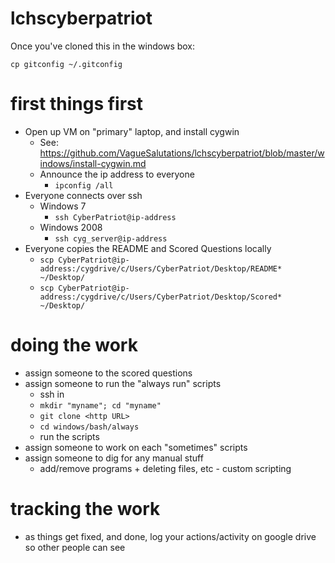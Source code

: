 # lchscyberpatriot

Once you've cloned this in the windows box:

```
cp gitconfig ~/.gitconfig
```

# first things first
* Open up VM on "primary" laptop, and install cygwin
	- See: <https://github.com/VagueSalutations/lchscyberpatriot/blob/master/windows/install-cygwin.md>
	- Announce the ip address to everyone
		- `ipconfig /all`
* Everyone connects over ssh
	- Windows 7
		- `ssh CyberPatriot@ip-address`
	* Windows 2008
		- `ssh cyg_server@ip-address`
* Everyone copies the README and Scored Questions locally
	- `scp CyberPatriot@ip-address:/cygdrive/c/Users/CyberPatriot/Desktop/README* ~/Desktop/`
	- `scp CyberPatriot@ip-address:/cygdrive/c/Users/CyberPatriot/Desktop/Scored* ~/Desktop/`

# doing the work
* assign someone to the scored questions
* assign someone to run the "always run" scripts
	- ssh in
	- `mkdir "myname"; cd "myname"`
	- `git clone <http URL>`
	- `cd windows/bash/always`
	- run the scripts
* assign someone to work on each "sometimes" scripts
* assign someone to dig for any manual stuff
	- add/remove programs + deleting files, etc - custom scripting

# tracking the work
* as things get fixed, and done, log your actions/activity on google drive so other people can see
